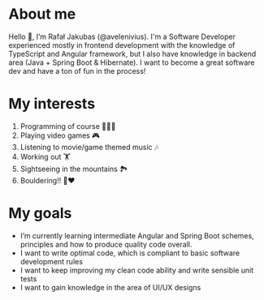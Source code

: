About me
=======
Hello 👋, I’m Rafał Jakubas (@avelenivius). I'm a Software Developer experienced mostly in frontend development with the knowledge of TypeScript and Angular framework,
but I also have knowledge in backend area (Java + Spring Boot & Hibernate). I want to become a great software dev and have a ton of fun in the process!

My interests
=======
1. Programming of course 👨🏻‍💻
2. Playing video games 🎮
3. Listening to movie/game themed music 🎶
4. Working out 🏋️
5. Sightseeing in the mountains 🏞️
6. Bouldering!! 🧗❤️

My goals
=======
- I’m currently learning intermediate Angular and Spring Boot schemes, principles and how to produce quality code overall.
- I want to write optimal code, which is compliant to basic software development rules
- I want to keep improving my clean code ability and write sensible unit tests
- I want to gain knowledge in the area of UI/UX designs

<!---
avelenivius/avelenivius is a ✨ special ✨ repository because its `README.md` (this file) appears on your GitHub profile.
You can click the Preview link to take a look at your changes.
--->
